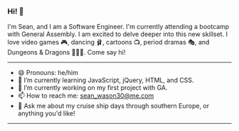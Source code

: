 ### Hi! 👋

I'm Sean, and I am a Software Engineer. I'm currently attending a bootcamp with General Assembly. I am excited to delve deeper into this new skillset. I love video games 🎮, dancing 🩰, cartoons 📺, period dramas 🎭, and Dungeons & Dragons 🧙🏻‍♂️. Come say hi!
______________________________________________________

- 😄 Pronouns: he/him
- 🌱 I’m currently learning JavaScript, jQuery, HTML, and CSS.
- 🔭 I’m currently working on my first project with GA.
- 📫 How to reach me: sean_wason30@me.com
- 💬 Ask me about my cruise ship days through southern Europe, or anything you'd like!
______________________________________________________



<!--
**sean-watson30/sean-watson30** is a ✨ _special_ ✨ repository because its `README.md` (this file) appears on your GitHub profile.
Here are some ideas to get you started:
- 👯 I’m looking to collaborate on ...
- 🤔 I’m looking for help with ...
- ⚡ Fun fact: ...
-->
